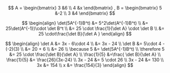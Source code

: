 $$
A = \begin{bmatrix}
3 &6 \\
4 &x
\end{bmatrix}
, B = \begin{bmatrix}
5 &-2 \\
3 &4
\end{bmatrix}
$$


$$
\begin{align}
\det(5A^{-1}B^t) &= 5^2\det(A^{-1}B^t) \\
&= 25\det(A^{-1})\cdot \det B^t \\
&= 25 \cdot \frac{1}{\det A} \cdot \det B \\ 
&= 25 \cdot\frac{\det B}{\det A }
\end{align}
$$


$$
\begin{align}
\det A &= 3x - 6\cdot 4 \\
&= 3x - 24 \\
\det B &= 5\cdot 4 - (-2)(3) \\
&= 20 + 6 \\
&= 26 \\
\because 5 &= \det(5A^{-1}B^t) \\
\therefore 5 &= 25 \cdot \frac{\det B}{\det A} \\
\frac{1}{5} &=\frac{ \det B}{\det A} \\
\frac{1}{5} &= \frac{26}{3x-24} \\
3x - 24 &= 5 \cdot 26 \\
3x - 24 &= 130 \\
3x &= 154 \\
x &= \frac{154}{3}
\end{align}
$$
